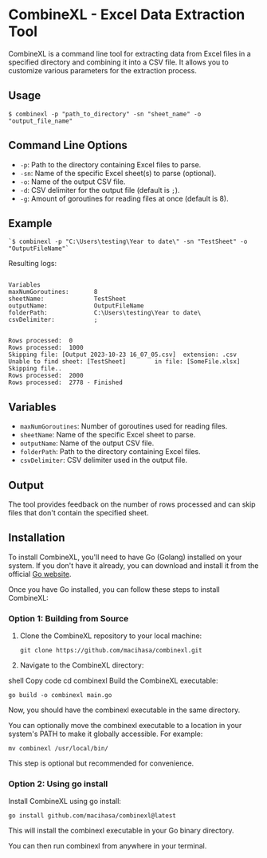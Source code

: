 # CombineXL - Excel Data Extraction Tool

CombineXL is a command line tool for extracting data from Excel files in a specified directory and combining it into a CSV file. It allows you to customize various parameters for the extraction process.

## Usage

```
$ combinexl -p "path_to_directory" -sn "sheet_name" -o "output_file_name"
```
## Command Line Options

- `-p`: Path to the directory containing Excel files to parse.
- `-sn`: Name of the specific Excel sheet(s) to parse (optional).
- `-o`: Name of the output CSV file.
- `-d`: CSV delimiter for the output file (default is `;`).
- `-g`: Amount of goroutines for reading files at once (default is 8).

## Example

```
`$ combinexl -p "C:\Users\testing\Year to date\" -sn "TestSheet" -o "OutputFileName"`
```
Resulting logs:
```

Variables
maxNumGoroutines:       8
sheetName:              TestSheet
outputName:             OutputFileName
folderPath:             C:\Users\testing\Year to date\
csvDelimiter:           ;


Rows processed:  0
Rows processed:  1000
Skipping file: [Output 2023-10-23 16_07_05.csv]  extension: .csv
Unable to find sheet: [TestSheet]        in file: [SomeFile.xlsx]            Skipping file..
Rows processed:  2000
Rows processed:  2778 - Finished

```
## Variables

- `maxNumGoroutines`: Number of goroutines used for reading files.
- `sheetName`: Name of the specific Excel sheet to parse.
- `outputName`: Name of the output CSV file.
- `folderPath`: Path to the directory containing Excel files.
- `csvDelimiter`: CSV delimiter used in the output file.

## Output

The tool provides feedback on the number of rows processed and can skip files that don't contain the specified sheet.

## Installation

To install CombineXL, you'll need to have Go (Golang) installed on your system. If you don't have it already, you can download and install it from the official [Go website](https://golang.org/dl/).

Once you have Go installed, you can follow these steps to install CombineXL:

### Option 1: Building from Source

1. Clone the CombineXL repository to your local machine:

   ```shell
   git clone https://github.com/macihasa/combinexl.git
   ```
2. Navigate to the CombineXL directory:

shell
Copy code
cd combinexl
Build the CombineXL executable:

```shell
go build -o combinexl main.go
```
Now, you should have the combinexl executable in the same directory.

You can optionally move the combinexl executable to a location in your system's PATH to make it globally accessible. For example:

```shell
mv combinexl /usr/local/bin/
```
This step is optional but recommended for convenience.

### Option 2: Using go install
Install CombineXL using go install:

```shell
go install github.com/macihasa/combinexl@latest
```
This will install the combinexl executable in your Go binary directory.

You can then run combinexl from anywhere in your terminal.
